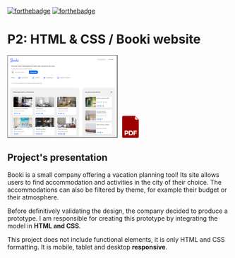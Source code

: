 [![forthebadge](https://forthebadge.com/images/badges/validated-html5.svg)](https://forthebadge.com)
[![forthebadge](https://forthebadge.com/images/badges/uses-css.svg)](https://forthebadge.com)

# P2: HTML & CSS / Booki website

[![Visit website](./vignette.png)](https://peanuts-83.github.io/P2_Booki/)
[![Project's presentation SlideShow](./pdf.png)](Slide_P2.pdf)

## Project's presentation

Booki is a small company offering a vacation planning tool! Its site allows users to find accommodation and activities in the city of their choice. The accommodations can also be filtered by theme, for example their budget or their atmosphere.

Before definitively validating the design, the company decided to produce a prototype. I am responsible for creating this prototype by integrating the model in **HTML and CSS**.

This project does not include functional elements, it is only HTML and CSS formatting. It is mobile, tablet and desktop **responsive**.
